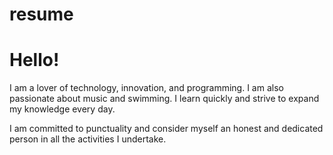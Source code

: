 # resume
# Hello!
I am a lover of technology, innovation, and programming. I am also passionate about music and swimming. I learn quickly and strive to expand my knowledge every day.

I am committed to punctuality and consider myself an honest and dedicated person in all the activities I undertake.
